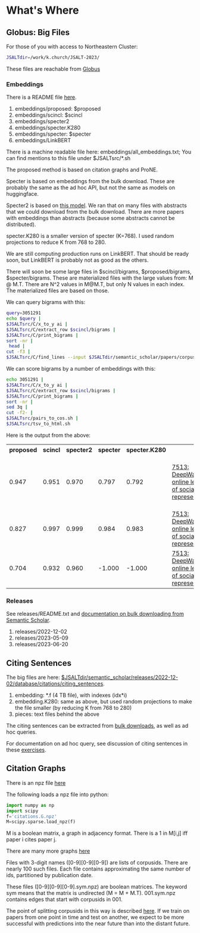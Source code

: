 # What's Where

<h2>Globus: Big Files</h2>

For those of you with access to Northeastern Cluster:

```sh
JSALTdir=/work/k.church/JSALT-2023/
```

These files are reachable from <a href="https://app.globus.org/file-manager?origin_id=1ef9019c-eac0-11ed-9ba9-c9bb788c490e&origin_path=%2F~%2F">Globus</a>



<h3>Embeddings</h3>

There is a README file <a href="https://app.globus.org/file-manager?origin_id=1ef9019c-eac0-11ed-9ba9-c9bb788c490e&origin_path=%2F~%2Fsemantic_scholar%2Fembeddings%2F">here</a>.

<ol>
<li>embeddings/proposed: $proposed</li>
<li>embeddings/scincl: $scincl</li>
<li>embeddings/specter2</li>
<li>embeddings/specter.K280</li>
<li>embeddings/specter: $specter</li>
<li>embeddings/LinkBERT</li>
</ol>

There is a machine readable file here: embeddings/all_embeddings.txt;
You can find mentions to this file under $JSALTsrc/*.sh
<p>
The proposed method is based on citation graphs and ProNE.
<p>
Specter is based on embeddings from the bulk download.  These are probably the same as
the ad hoc API, but not the same as models on huggingface.
<p>
Specter2 is based on <a href="https://huggingface.co/allenai/specter2">this model</a>.
We ran that on many files with abstracts that we could download from the bulk download.
There are more papers with embeddings than abstracts (because some abstracts cannot be distributed).
<p>
specter.K280 is a smaller version of specter (K=768).  I used random projections to reduce K from 768 to 280.
<p>
We are still computing production runs on LinkBERT.  That should be ready soon, but LinkBERT is probably not as good as the others.
<p>
There will soon be some large files in $scincl/bigrams, $proposed/bigrams, $specter/bigrams.
These are materialized files with the large values from: M @ M.T.  There are N^2 values in M@M.T,
but only N values in each index.  The materialized files are based on those.
<p>
We can query bigrams with this:

```sh
query=3051291
echo $query |
$JSALTsrc/C/x_to_y ai | 
$JSALTsrc/C/extract_row $scincl/bigrams |
$JSALTsrc/C/print_bigrams | 
sort -nr |
 head | 
cut -f3 | 
$JSALTsrc/C/find_lines --input $JSALTdir/semantic_scholar/papers/corpusId_to_href
```
We can score bigrams by a number of embeddings with this:

```sh
echo 3051291 | 
$JSALTsrc/C/x_to_y ai | 
$JSALTsrc/C/extract_row $scincl/bigrams | 
$JSALTsrc/C/print_bigrams | 
sort -nr |
sed 3q |
cut -f2- |
$JSALTsrc/pairs_to_cos.sh |
$JSALTsrc/tsv_to_html.sh
 ```

Here is the output from the above:

<html><table><tr>
<th>proposed</th>
<th>scincl</th>
<th>specter2</th>
<th>specter</th>
<th>specter.K280</th>
</tr>
<tr>
<td>0.947</td>
<td>0.951</td>
<td>0.970</td>
<td>0.797</td>
<td>0.792</td>
<td><a href="https://www.semanticscholar.org/paper/fff114cbba4f3ba900f33da574283e3de7f26c83">7513: DeepWalk: online learning of social representations</a></td>
<td><a href="https://www.semanticscholar.org/paper/e294339b402ce055d5a5198becc35b2dbbd20a9a">5: SimWalk: Learning network latent representations with social relation similarity</a></td>
</tr>
<tr>
<td>0.827</td>
<td>0.997</td>
<td>0.999</td>
<td>0.984</td>
<td>0.983</td>
<td><a href="https://www.semanticscholar.org/paper/fff114cbba4f3ba900f33da574283e3de7f26c83">7513: DeepWalk: online learning of social representations</a></td>
<td><a href="https://www.semanticscholar.org/paper/93b050f5bf0567a675979cd564cbe66ff9c3a78f">0: Learning of Social Representations</a></td>
</tr>
<tr>
<td>0.704</td>
<td>0.932</td>
<td>0.960</td>
<td>-1.000</td>
<td>-1.000</td>
<td><a href="https://www.semanticscholar.org/paper/fff114cbba4f3ba900f33da574283e3de7f26c83">7513: DeepWalk: online learning of social representations</a></td>
<td><a href="https://www.semanticscholar.org/paper/0abbe9e3eee8649e2588f8db6ad500c6d60f8990">1: Learning representations on graphs</a></td>
</tr>
</table></html>
 
<h3>Releases</h3>

See releases/README.txt and <a href="https://github.com/kwchurch/JSALT_Better_Together/blob/main/doc/bulk_download/semantic_scholar_bulk_download.md">documentation on bulk downloading from Semantic Scholar</a>.

<ol>
<li>releases/2022-12-02</li>
<li>releases/2023-05-09</li>
<li>releases/2023-06-20</li>
</ol>

<h2>Citing Sentences</h2>

The big files are here: <a href="https://app.globus.org/file-manager?origin_id=1ef9019c-eac0-11ed-9ba9-c9bb788c490e&origin_path=%2F~%2Fsemantic_scholar%2Freleases%2F2022-12-02%2Fdatabase%2Fcitations%2Fciting_sentences%2F">$JSALTdir/semantic_scholar/releases/2022-12-02/database/citations/citing_sentences</a>.
<p>
<ol>
<li>embedding: *.f (4 TB file), with indexes (idx*i)</li>
<li>embedding.K280: same as above, but used random projections to make the file smaller (by reducing K from 768 to 280) </li>
<li>pieces: text files behind the above</li>
</ol>

The citing sentences can be extracted from <a href="https://app.globus.org/file-manager?origin_id=1ef9019c-eac0-11ed-9ba9-c9bb788c490e&origin_path=%2F~%2Fsemantic_scholar%2Freleases%2F2023-06-20%2Fdatabase%2Fcitations%2F">bulk downloads</a>, as well as ad hoc queries.
<p>
For documentation on ad hoc query, see discussion of citing sentences in these <a href="https://github.com/kwchurch/JSALT_Better_Together/tree/main/doc/exercises">exercises</a>.

<h2>Citation Graphs</h2>

There is an npz file <a href="https://app.globus.org/file-manager?origin_id=1ef9019c-eac0-11ed-9ba9-c9bb788c490e&origin_path=%2F~%2Fsemantic_scholar%2Freleases%2F2022-12-02%2Fdatabase%2Fcitations%2Fgraphs%2F">here</a>
<p>
The following loads a npz file into python:

```python
import numpy as np
import scipy
f='citations.G.npz'
M=scipy.sparse.load_npz(f)
```

M is a boolean matrix, a graph in adjacency format.  There is a 1 in M[i,j] iff paper i cites paper j.
<p>
There are many more graphs <a href="https://app.globus.org/file-manager?origin_id=1ef9019c-eac0-11ed-9ba9-c9bb788c490e&origin_path=%2F~%2Fsemantic_scholar%2Fj.ortega%2Fcumgraphs%2F">here</a>
<p>
Files with 3-digit names ([0-9][0-9][0-9]) are lists of corpusids.
There are nearly 100 such files.  Each file contains approximating the
same number of ids, partitioned by publication date.
<p>
These files ([0-9][0-9][0-9].sym.npz) are boolean matrices.  The keyword sym means
that the matrix is undirected (M = M + M.T).  001.sym.npz contains edges that start with corpusids in 001.
<p>
The point of splitting corpusids in this way is described <a
href="https://github.com/kwchurch/JSALT_Better_Together/blob/main/suggestions/eval/cite.md">here</a>.
If we train on papers from one point in time and test on another,
we expect to be more successful with predictions into the near future than into the distant future.
